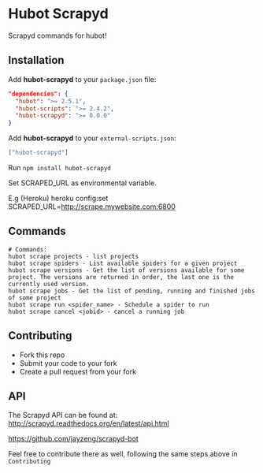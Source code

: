 # Hubot Scrapyd

Scrapyd commands for hubot!

## Installation

Add **hubot-scrapyd** to your `package.json` file:

```json
"dependencies": {
  "hubot": ">= 2.5.1",
  "hubot-scripts": ">= 2.4.2",
  "hubot-scrapyd": ">= 0.0.0"
}
```

Add **hubot-scrapyd** to your `external-scripts.json`:

```json
["hubot-scrapyd"]
```

Run `npm install hubot-scrapyd`

Set SCRAPED_URL as environmental variable.

E.g (Heroku)
heroku config:set SCRAPED_URL=http://scrape.mywebsite.com:6800

## Commands

```
# Commands:
hubot scrape projects - list projects
hubot scrape spiders - List available spiders for a given project
hubot scrape versions - Get the list of versions available for some project. The versions are returned in order, the last one is the currently used version.
hubot scrape jobs - Get the list of pending, running and finished jobs of some project
hubot scrape run <spider_name> - Schedule a spider to run
hubot scrape cancel <jobid> - cancel a running job
```

## Contributing

* Fork this repo
* Submit your code to your fork
* Create a pull request from your fork

## API
The Scrapyd API can be found at:
http://scrapyd.readthedocs.org/en/latest/api.html

https://github.com/jayzeng/scrapyd-bot

Feel free to contribute there as well, following the same steps above in `Contributing`
